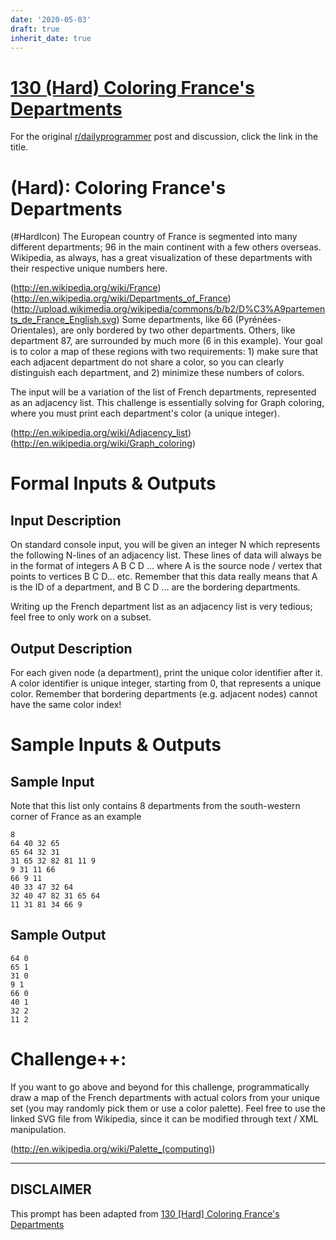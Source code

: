 ```yaml
---
date: '2020-05-03'
draft: true
inherit_date: true
---
```


# [130 (Hard) Coloring France's Departments](https://www.reddit.com/r/dailyprogrammer/comments/1tj0kl/122313_challenge_130_hard_coloring_frances/)

For the original [r/dailyprogrammer](https://www.reddit.com/r/dailyprogrammer/) post and discussion, click the link in the title.

#  (Hard): Coloring France's Departments
(#HardIcon)
The European country of France is segmented into many different departments; 96 in the main continent with a few others overseas. Wikipedia, as always, has a great visualization of these departments with their respective unique numbers here.

(http://en.wikipedia.org/wiki/France)
(http://en.wikipedia.org/wiki/Departments_of_France)
(http://upload.wikimedia.org/wikipedia/commons/b/b2/D%C3%A9partements_de_France_English.svg)
Some departments, like 66 (Pyrénées-Orientales), are only bordered by two other departments. Others, like department 87, are surrounded by much more (6 in this example). Your goal is to color a map of these regions with two requirements: 1) make sure that each adjacent department do not share a color, so you can clearly distinguish each department, and 2) minimize these numbers of colors.

The input will be a variation of the list of French departments, represented as an adjacency list. This challenge is essentially solving for Graph coloring, where you must print each department's color (a unique integer).

(http://en.wikipedia.org/wiki/Adjacency_list)
(http://en.wikipedia.org/wiki/Graph_coloring)
# Formal Inputs & Outputs
## Input Description
On standard console input, you will be given an integer N which represents the following N-lines of an adjacency list. These lines of data will always be in the format of integers A B C D ... where A is the source node / vertex that points to vertices B C D... etc. Remember that this data really means that A is the ID of a department, and B C D ... are the bordering departments.

Writing up the French department list as an adjacency list is very tedious; feel free to only work on a subset.

## Output Description
For each given node (a department), print the unique color identifier after it. A color identifier is unique integer, starting from 0, that represents a unique color. Remember that bordering departments (e.g. adjacent nodes) cannot have the same color index!

# Sample Inputs & Outputs
## Sample Input
Note that this list only contains 8 departments from the south-western corner of France as an example


```
8
64 40 32 65
65 64 32 31
31 65 32 82 81 11 9
9 31 11 66
66 9 11
40 33 47 32 64
32 40 47 82 31 65 64
11 31 81 34 66 9
```
## Sample Output

```
64 0
65 1
31 0
9 1
66 0
40 1
32 2
11 2
```
# Challenge++:
If you want to go above and beyond for this challenge, programmatically draw a map of the French departments with actual colors from your unique set (you may randomly pick them or use a color palette). Feel free to use the linked SVG file from Wikipedia, since it can be modified through text / XML manipulation.

(http://en.wikipedia.org/wiki/Palette_(computing))

----
## **DISCLAIMER**
This prompt has been adapted from [130 [Hard] Coloring France's Departments](https://www.reddit.com/r/dailyprogrammer/comments/1tj0kl/122313_challenge_130_hard_coloring_frances/
)
